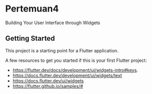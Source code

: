 # Pertemuan4

Building Your User Interface through Widgets

## Getting Started

This project is a starting point for a Flutter application.

A few resources to get you started if this is your first Flutter project:

- https://flutter.dev/docs/development/ui/widgets-intro#keys.
- https://docs.flutter.dev/development/ui/widgets/text
- https://docs.flutter.dev/ui/widgets
- https://flutter.github.io/samples/#
